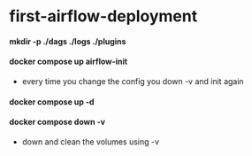# first-airflow-deployment
#### mkdir -p ./dags ./logs ./plugins
#### docker compose up airflow-init
- every time you change the config you down -v and init again
#### docker compose up -d
#### docker compose down -v
- down and clean the volumes using -v